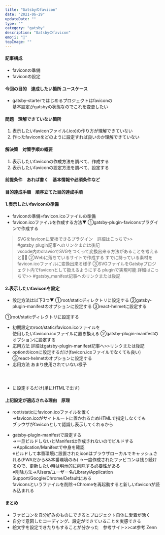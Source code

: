 ```yaml
---
title: "Gatsbyのfavicon"
date: "2021-06-29"
updateDate: ""
type: ""
category: "gatsby"
description: "Gatsbyのfavicon"
emoji: "🍃"
topImage: ""
---
```


#### 記事構成

- faviconの準備
- faviconの設定

#### 今回の目的　達成したい箇所 ユースケース
- gatsby-starterではじめるプロジェクトはfaviconの   
  基本設定がgatsbyの状態なのでこれを変更したい
#### 問題　理解できていない箇所
1. 表示したいfaviconファイル(.ico)の作り方が理解できていない
2. 作ったfaviconをどのように設定すれば良いのか理解できていない
#### 解決策　対策手順の概要
1. 表示したいfaviconの作成方法を調べて、作成する
2. 表示したいfaviconの設定方法を調べて、設定する

#### 前提条件　あれば書く　基本情報や必須条件など

#### 目的達成手順　順序立てた目的達成手順
#### 1.表示したいfaviconの準備
- faviconの準備=favicon.icoファイルの準備
- favicon.icoファイルを作成する方法▼
①gatsby-plugin-faviconsプラグインで作成する  
> SVGをfaviconに変換できるプラグイン　詳細はこっちで>> #gatsby_plugin記事へのリンクまたは後記  
> vscode内のdrawioでSVGをつくって変換出来る方法があることを考えると🙆‍♂️ 
②Webに落ちているサイトで作成する
> すでに持っている素材をfavicon.icoファイルに変換出来る様子
③SVGファイルをGatsbyプロジェクト内でfaviconとして扱えるようにする
> pluginで実現可能 詳細はこっちで>> #gatsby_manifest記事へのリンクまたは後記

#### 2.表示したいfaviconを設定
- 設定方法は以下3つ▼
①root/staticディレクトリに設定する
②gatsby-plugin-manifestのオプションに設定する
③react-helmetに設定する

①root/staticディレクトリに設定する
- 初期設定のroot/static/favicon.icoファイルを  
  使用したいfavicon.icoファイルに置き換える 
②gatsby-plugin-manifestのオプションに設定する
- 応用方法 詳細はgatsby-plugin-manifest記事へ>>リンクまたは後記
- optionのiconに設定するだけ(favicon.icoファイルでなくても良い)
③react-helmetのオプションに設定する
- 応用方法 あまり使用されていない様子
- <header></header>に設定するだけ(単にHTMLで出す)
#### 上記設定が適応される理由　原理
- root/staticにfavicon.icoファイルを置く  
  →favicon.icoがサイトルートに置かれるためHTMLで指定しなくても  
  ブラウザがfaviconとして認識し表示してくれるから

- gatsby-plugin-manifestで設定する  
  →一旦ビルドしないとManifestは作成されないのでビルドする→Application/Manifestで中身を確認    
  ※ビルドして本番環境に設置されたiconはブラウザローカルでキャッシュされる(PWAだから&&本番環境のみ) 
  →一度作成されたファビコンは残り続けるので、更新したい時は明示的に削除する必要性がある  
  ※削除方法→/Users/ユーザー名/Library/Application Support/Google/Chrome/Defaultにある  
  faviconsというファイルを削除→Chromeを再起動すると新しいfaviconが読み込まれる

#### まとめ
- ファビコンを自分好みのものにできるとプロジェクト自体に愛着が湧く
- 自分で意図したコーディング、設定ができていることを実感できる
- 絵文字を設定できたりもすることが分かった　参考サイト>>cat参考 Zenn




